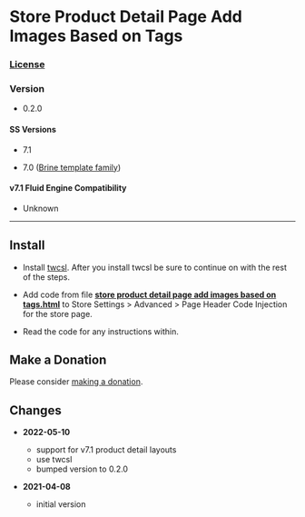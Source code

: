# Store Product Detail Page Add Images Based on Tags

### [License][99]

### Version

  * 0.2.0

#### SS Versions

  * 7.1

  * 7.0 ([Brine template family][1])

#### v7.1 Fluid Engine Compatibility

  * Unknown

---

## Install

* Install [twcsl][2]. After you install twcsl be sure to continue on with the
  rest of the steps.
  
* Add code from file
  **[store product detail page add images based on tags.html][3]** to
  Store Settings > Advanced > Page Header Code Injection for the store page.
  
* Read the code for any instructions within.

## Make a Donation

Please consider [making a donation][4].

## Changes

* **2022-05-10**

  * support for v7.1 product detail layouts
  * use twcsl
  * bumped version to 0.2.0
  
* **2021-04-08**

  * initial version

[1]: https://support.squarespace.com/hc/en-us/articles/212512738-Brine-template-family
[2]: https://github.com/tomsWebConsulting/twcsl#install-options
[3]: store%20product%20detail%20page%20add%20images%20based%20on%20tags.html#L1
[4]: https://github.com/tomsWebConsulting/twcsl#make-a-donation
[99]: https://github.com/tomsWebConsulting/twcsl/blob/main/LICENSE.txt#L1
